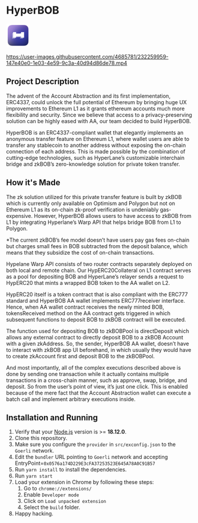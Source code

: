 # HyperBOB

<img src="src/assets/img/icon-128.png" width="64"/>

https://user-images.githubusercontent.com/4685781/232259959-147e40e0-1e03-4e59-9c3a-40d94d86de78.mp4

## Project Description

The advent of the Account Abstraction and its first implementation, ERC4337, could unlock the full potential of Ethereum by bringing huge UX improvements to Ethereum L1 as it grants ethereum accounts much more flexibility and security. Since we believe that access to a privacy-preserving solution can be highly eased with AA, our team decided to build HyperBOB.

HyperBOB is an ERC4337-compliant wallet that elegantly implements an anonymous transfer feature on Ethereum L1, where wallet users are able to transfer any stablecoin to another address without exposing the on-chain connection of each address. This is made possible by the combination of cutting-edge technologies, such as HyperLane’s customizable interchain bridge and zkBOB’s zero-knowledge solution for private token transfer.

## How it's Made

The zk solution utilized for this private transfer feature is built by zkBOB which is currently only available on Optimism and Polygon but not on Ethereum L1 as its on-chain zk-proof verification is undeniably gas-expensive. However, HyperBOB allows users to have access to zkBOB from L1 by integrating Hyperlane’s Warp API that helps bridge BOB from L1 to Polygon.

\*The current zkBOB’s fee model doesn’t have users pay gas fees on-chain but charges small fees in BOB subtracted from the deposit balance, which means that they subsidize the cost of on-chain transactions.

Hypelane Warp API consists of two router contracts separately deployed on both local and remote chain. Our HypERC20Collateral on L1 contract serves as a pool for depositing BOB and HyperLane’s relayer sends a request to HypERC20 that mints a wrapped BOB token to the AA wallet on L2.

HypERC20 itself is a token contract that is also compliant with the ERC777 standard and HyperBOB AA wallet implements ERC777receiver interface. Hence, when AA wallet contract receives the newly minted BOB, tokensReceived method on the AA contract gets triggered in which subsequent functions to deposit BOB to zkBOB contract will be executed.

The function used for depositing BOB to zkBOBPool is directDeposit which allows any external contract to directly deposit BOB to a zkBOB Account with a given zkAddress. So, the sender, HyperBOB AA wallet, doesn’t have to interact with zkBOB app UI beforehand, in which usually they would have to create zkAccount first and deposit BOB to the zkBOBPool.

And most importantly, all of the complex executions described above is done by sending one transaction while it actually contains multiple transactions in a cross-chain manner, such as approve, swap, bridge, and deposit. So from the user’s point of view, it’s just one click. This is enabled because of the mere fact that the Account Abstraction wallet can execute a batch call and implement arbitrary executions inside.

## Installation and Running

1. Verify that your [Node.js](https://nodejs.org/) version is >= **18.12.0**.
2. Clone this repository.
3. Make sure you configure the `provider` in `src/exconfig.json` to the `Goerli` network.
4. Edit the `bundler` URL pointing to `Goerli` network and accepting EntryPoint=`0x0576a174D229E3cFA37253523E645A78A0C91B57`
5. Run `yarn install` to install the dependencies.
6. Run `yarn start`
7. Load your extension in Chrome by following these steps:
   1. Go to `chrome://extensions/`
   2. Enable `Developer mode`
   3. Click on `Load unpacked extension`
   4. Select the `build` folder.
8. Happy hacking.
